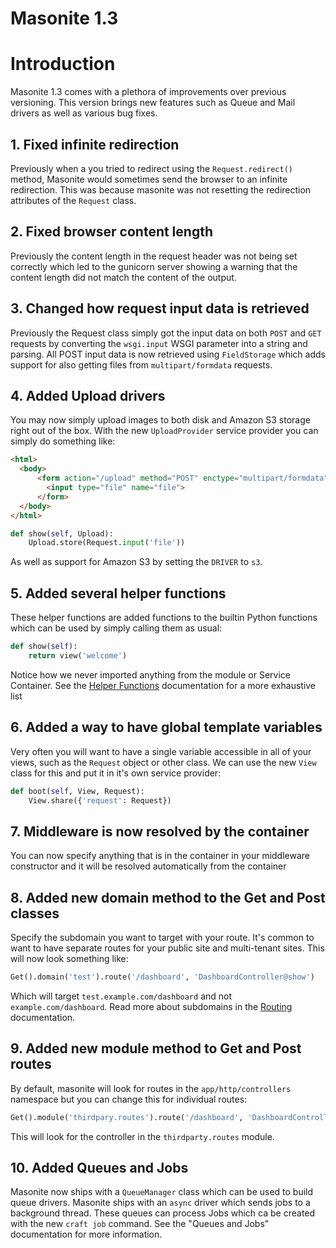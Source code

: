 # Masonite 1.3

# Introduction

Masonite 1.3 comes with a plethora of improvements over previous versioning. This version brings new features such as Queue and Mail drivers as well as various bug fixes.

## 1. Fixed infinite redirection

Previously when a you tried to redirect using the `Request.redirect()` method, Masonite would sometimes send the browser to an infinite redirection. This was because masonite was not resetting the redirection attributes of the `Request` class.

## 2. Fixed browser content length 

Previously the content length in the request header was not being set correctly which led to the gunicorn server showing a warning that the content length did not match the content of the output.

## 3. Changed how request input data is retrieved

Previously the Request class simply got the input data on both `POST` and `GET` requests by converting the `wsgi.input` WSGI parameter into a string and parsing. All POST input data is now retrieved using `FieldStorage` which adds support for also getting files from `multipart/formdata` requests.

## 4. Added Upload drivers

You may now simply upload images to both disk and Amazon S3 storage right out of the box. With the new `UploadProvider` service provider you can simply do something like:

```html
<html>
  <body>
      <form action="/upload" method="POST" enctype="multipart/formdata">
        <input type="file" name="file">
      </form>
  </body>
</html>
```

```python
def show(self, Upload):
    Upload.store(Request.input('file'))
```

As well as support for Amazon S3 by setting the `DRIVER` to `s3`.

## 5. Added several helper functions

These helper functions are added functions to the builtin Python functions which can be used by simply calling them as usual:

```python
def show(self):
    return view('welcome')
```

Notice how we never imported anything from the module or Service Container. See the [Helper Functions](/helper-functions.md) documentation for a more exhaustive list

## 6. Added a way to have global template variables

Very often you will want to have a single variable accessible in all of your views, such as the `Request` object or other class. We can use the new `View` class for this and put it in it's own service provider:

```python
def boot(self, View, Request):
    View.share({'request': Request})
```

## 7. Middleware is now resolved by the container

You can now specify anything that is in the container in your middleware constructor and it will be resolved automatically from the container

## 8. Added new domain method to the Get and Post classes

Specify the subdomain you want to target with your route. It's common to want to have separate routes for your public site and multi-tenant sites. This will now look something like:

```python
Get().domain('test').route('/dashboard', 'DashboardController@show')
```

Which will target `test.example.com/dashboard` and not `example.com/dashboard`. Read more about subdomains in the [Routing](/routing.md) documentation.

 ## 9. Added new module method to Get and Post routes
 
  By default, masonite will look for routes in the `app/http/controllers` namespace but you can change this for individual routes:
  
```python
Get().module('thirdpary.routes').route('/dashboard', 'DashboardController@show')
```

This will look for the controller in the `thirdparty.routes` module.

## 10. Added Queues and Jobs

Masonite now ships with a `QueueManager` class which can be used to build queue drivers. Masonite ships with an `async` driver which sends jobs to a background thread. These queues can process Jobs which ca be created with the new `craft job` command. See the "Queues and Jobs" documentation for more information.
 
